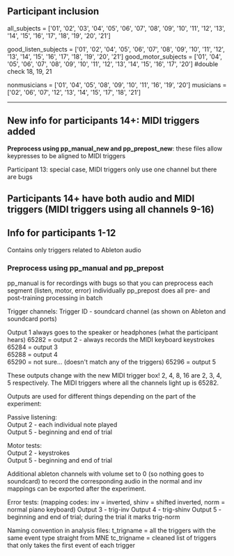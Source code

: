 ## Participant inclusion

all_subjects = ['01', '02', '03', '04', '05', '06', '07', '08', '09', '10', '11', '12', '13', '14', '15', '16', '17', '18', '19', '20', '21']

good_listen_subjects = ['01', '02', '04', '05', '06', '07', '08', '09', '10', '11', '12', '13', '14', '15', '16', '17', '18', '19', '20', '21']
good_motor_subjects = ['01', '04', '05', '06', '07', '08', '09', '10', '11', '12', '13', '14', '15', '16', '17', '20'] #double check 18, 19, 21


nonmusicians = ['01', '04', '05', '08', '09', '10', '11', '16', '19', '20']
musicians = ['02', '06', '07', '12', '13', '14', '15', '17', '18', '21']


---

## New info for participants 14+: MIDI triggers added
**Preprocess using pp_manual_new and pp_prepost_new**: these files allow keypresses to be aligned to MIDI triggers 

Participant 13: special case, MIDI triggers only use one channel but there are bugs  

Participants 14+ have both audio and MIDI triggers (MIDI triggers using all channels 9-16)  
---

## Info for participants 1-12

Contains only triggers related to Ableton audio 

### Preprocess using pp_manual and pp_prepost
pp_manual is for recordings with bugs so that you can preprocess each segment (listen, motor, error) individually 
pp_prepost does all pre- and post-training processing in batch

Trigger channels:
Trigger ID - soundcard channel (as shown on Ableton and soundcard ports)

Output 1 always goes to the speaker or headphones (what the participant hears)
65282 = output 2 - always records the MIDI keyboard keystrokes  
65284 = output 3  
65288 = output 4  
65290 = not sure...  (doesn't match any of the triggers)
65296 = output 5  

These outputs change with the new MIDI trigger box! 2, 4, 8, 16 are 2, 3, 4, 5 respectively. The MIDI triggers where all the channels light up is 65282. 


Outputs are used for different things depending on the part of the experiment:


Passive listening:  
Output 2 - each individual note played  
Output 5 - beginning and end of trial  
 
Motor tests:  
Output 2 - keystrokes  
Output 5 - beginning and end of trial   

Additional ableton channels with volume set to 0 (so nothing goes to soundcard) to record the corresponding audio in the normal and inv mappings can be exported after the experiment.

Error tests:
(mapping codes: inv = inverted, shinv = shifted inverted, norm = normal piano keyboard)
Output 3 - trig-inv
Output 4 - trig-shinv
Output 5 - beginning and end of trial; during the trial it marks trig-norm

Naming convention in analysis files:
t_trigname = all the triggers with the same event type straight from MNE
tc_trigname = cleaned list of triggers that only takes the first event of each trigger